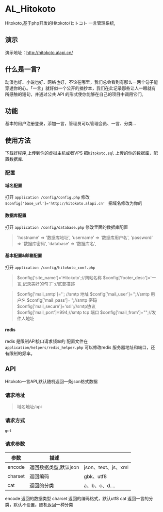 ﻿# AL_Hitokoto
Hitokoto,基于php开发的Hitokoto/ヒトコト 一言管理系统,

## 演示
演示地址：http://hitokoto.alapi.cn/

## 什么是一言?
动漫也好、小说也好、网络也好，不论在哪里，我们总会看到有那么一两个句子能穿透你的心。「一言」就好似一个公开的摘抄本，我们在此记录那些让人一眼就有所感触的短句，并通过公共 API 的形式使你能够在自己的项目中调用它们。

## 功能
基本的用户注册登录，添加一言，管理员可以管理会员、一言、分类...

## 使用方法
下载好程序,上传到你的虚拟主机或者VPS 
把`hitokoto.sql` 上传的你的数据库，配置数据库.

### 配置
#### 域名配置
打开 `application	/config/config.php`
修改 `$config['base_url']='http://hitokoto.alapi.cn' `
把域名修改为你的

#### 数据库配置
打开 `application	/config/database.php`
修改里面的数据库配置
> 	'hostname' => '数据库地址',
	'username' => '数据库用户名',
	'password' => '数据库密码',
	'database' => '数据库名',
	
	
#### 基本配置&邮箱配置
打开 `application	/config/hitokoto_conf.php`

> 	$config['site_name']='Hitokoto';//网站名称
	$config['footer_desc']='一言,记录美好的句子';//底部描述
	
> 	$config['mail_smtp']=''; //smtp 地址
	$config['mail_user']='';//smtp 用户名
	$config['mail_pass']='';//smtp 密码
	$config['mail_secure']='ssl';//smtp协议
	$config['mail_port']=994;//smtp tcp 端口
	$config['mail_from']="";//发件人地址
	
#### redis
redis 是限制API接口请求频率的
配置文件在 `application/helpers/redis_helper.php`
可以修改redis 服务器地址和端口，还有限制的频率。

## API
Hitokoto一言API,默认随机返回一条json格式数据
### 请求地址
> 域名地址/api

### 请求方式
 `get`
### 请求参数

| 参数  | 描述  ||
| ------------ | ------------ | ------------ |
|  encode | 返回数据类型,默认json  |json、text、js、xml|
|  charset | 返回编码  |gbk、utf8|
|	cat| 返回的分类	|a、b、c、d....|

encode 返回的数据类型
charset 返回的编码格式，默认utf8
cat 返回一言的分类，默认不设置，随机返回一种分类


